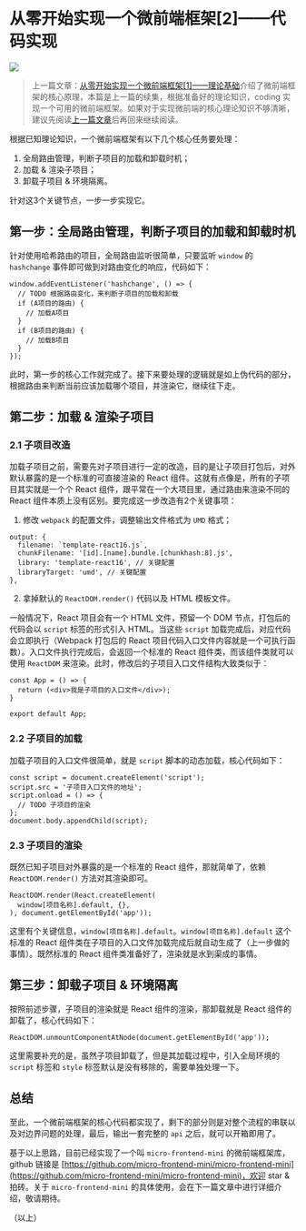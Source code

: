 # 从零开始实现一个微前端框架[2]——代码实现

![](http://www.iseeit.cn/wp-content/uploads/2020/10/WechatIMG474.jpeg)

> 上一篇文章：[从零开始实现一个微前端框架[1]——理论基础](http://www.iseeit.cn/index.php/2020/10/23/create-a-micro-frontend-framework-1/)介绍了微前端框架的核心原理，本篇是上一篇的续集，根据准备好的理论知识，coding 实现一个可用的微前端框架。如果对于实现微前端的核心理论知识不够清晰，建议先阅读[上一篇文章](http://www.iseeit.cn/index.php/2020/10/23/create-a-micro-frontend-framework-1/)后再回来继续阅读。

根据已知理论知识，一个微前端框架有以下几个核心任务要处理：

1. 全局路由管理，判断子项目的加载和卸载时机；
2. 加载 & 渲染子项目；
3. 卸载子项目 & 环境隔离。

针对这3个关键节点，一步一步实现它。

## 第一步：全局路由管理，判断子项目的加载和卸载时机

针对使用哈希路由的项目，全局路由监听很简单，只要监听 `window` 的 `hashchange` 事件即可做到对路由变化的响应，代码如下：

```
window.addEventListener('hashchange', () => {
  // TODO 根据路由变化，来判断子项目的加载和卸载
  if (A项目的路由) {
    // 加载A项目
  }
  if (B项目的路由) {
    // 加载B项目
  }
});
```

此时，第一步的核心工作就完成了。接下来要处理的逻辑就是如上伪代码的部分，根据路由来判断当前应该加载哪个项目，并渲染它，继续往下走。

## 第二步：加载 & 渲染子项目

### 2.1 子项目改造

加载子项目之前，需要先对子项目进行一定的改造，目的是让子项目打包后，对外默认暴露的是一个标准的可直接渲染的 React 组件。这就有点像是，所有的子项目其实就是一个个 React 组件，跟平常在一个大项目里，通过路由来渲染不同的 React 组件本质上没有区别。要完成这一步改造有2个关键事项：

1. 修改 `webpack` 的配置文件，调整输出文件格式为 `UMD` 格式；
  
```
output: {
  filename: `template-react16.js`,
  chunkFilename: '[id].[name].bundle.[chunkhash:8].js',
  library: 'template-react16', // 关键配置
  libraryTarget: 'umd', // 关键配置
},
```

2. 拿掉默认的 `ReactDOM.render()` 代码以及 HTML 模板文件。

一般情况下，React 项目会有一个 HTML 文件，预留一个 DOM 节点，打包后的代码会以 `script` 标签的形式引入 HTML。当这些 `script` 加载完成后，对应代码会立即执行（Webpack 打包后的 React 项目代码入口文件内容就是一个可执行函数）。入口文件执行完成后，会返回一个标准的 React 组件类，而该组件类就可以使用 `ReactDOM` 来渲染。此时，修改后的子项目入口文件结构大致类似于：

```
const App = () => {
  return (<div>我是子项目的入口文件</div>);
}

export default App;
```

### 2.2 子项目的加载

加载子项目的入口文件很简单，就是 `script` 脚本的动态加载，核心代码如下：

```
const script = document.createElement('script');
script.src = '子项目入口文件的地址';
script.onload = () => {
  // TODO 子项目的渲染
};
document.body.appendChild(script);
```

### 2.3 子项目的渲染

既然已知子项目对外暴露的是一个标准的 React 组件，那就简单了，依赖 `ReactDOM.render()` 方法对其渲染即可。

```
ReactDOM.render(React.createElement(
  window[项目名称].default, {},
), document.getElementById('app'));
```

这里有个关键信息，`window[项目名称].default`。`window[项目名称].default` 这个标准的 React 组件类在子项目的入口文件加载完成后就自动生成了（上一步做的事情）。既然标准的 React 组件类准备好了，渲染就是水到渠成的事情。

## 第三步：卸载子项目 & 环境隔离

按照前述步骤，子项目的渲染就是 React 组件的渲染，那卸载就是 React 组件的卸载了，核心代码如下：

```
ReactDOM.unmountComponentAtNode(document.getElementById('app'));
```

这里需要补充的是，虽然子项目卸载了，但是其加载过程中，引入全局环境的 `script` 标签和 `style` 标签默认是没有移除的，需要单独处理一下。

## 总结

至此，一个微前端框架的核心代码都实现了，剩下的部分则是对整个流程的串联以及对边界问题的处理，最后，输出一套完整的 `api` 之后，就可以开箱即用了。

基于以上思路，目前已经实现了一个叫 `micro-frontend-mini` 的微前端框架库，github 链接是 [https://github.com/micro-frontend-mini/micro-frontend-mini](https://github.com/micro-frontend-mini/micro-frontend-mini)，欢迎 star & 拍砖。关于 `micro-frontend-mini` 的具体使用，会在下一篇文章中进行详细介绍，敬请期待。

（以上）
